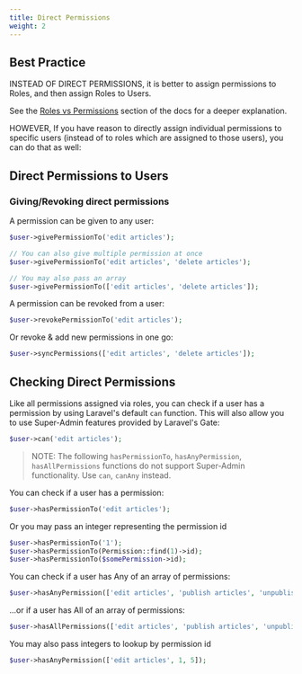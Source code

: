 ```yaml
---
title: Direct Permissions
weight: 2
---
```


## Best Practice

INSTEAD OF DIRECT PERMISSIONS, it is better to assign permissions to Roles, and then assign Roles to Users.

See the [Roles vs Permissions](../best-practices/roles-vs-permissions) section of the docs for a deeper explanation.

HOWEVER, If you have reason to directly assign individual permissions to specific users (instead of to roles which are assigned to those users), you can do that as well:

## Direct Permissions to Users

### Giving/Revoking direct permissions

A permission can be given to any user:

```php
$user->givePermissionTo('edit articles');

// You can also give multiple permission at once
$user->givePermissionTo('edit articles', 'delete articles');

// You may also pass an array
$user->givePermissionTo(['edit articles', 'delete articles']);
```

A permission can be revoked from a user:

```php
$user->revokePermissionTo('edit articles');
```

Or revoke & add new permissions in one go:

```php
$user->syncPermissions(['edit articles', 'delete articles']);
```

## Checking Direct Permissions
Like all permissions assigned via roles, you can check if a user has a permission by using Laravel's default `can` function. This will also allow you to use Super-Admin features provided by Laravel's Gate:

```php
$user->can('edit articles');
```

> NOTE: The following `hasPermissionTo`, `hasAnyPermission`, `hasAllPermissions` functions do not support Super-Admin functionality. Use `can`, `canAny` instead.

You can check if a user has a permission:

```php
$user->hasPermissionTo('edit articles');
```

Or you may pass an integer representing the permission id

```php
$user->hasPermissionTo('1');
$user->hasPermissionTo(Permission::find(1)->id);
$user->hasPermissionTo($somePermission->id);
```

You can check if a user has Any of an array of permissions:

```php
$user->hasAnyPermission(['edit articles', 'publish articles', 'unpublish articles']);
```

...or if a user has All of an array of permissions:

```php
$user->hasAllPermissions(['edit articles', 'publish articles', 'unpublish articles']);
```

You may also pass integers to lookup by permission id

```php
$user->hasAnyPermission(['edit articles', 1, 5]);
```
